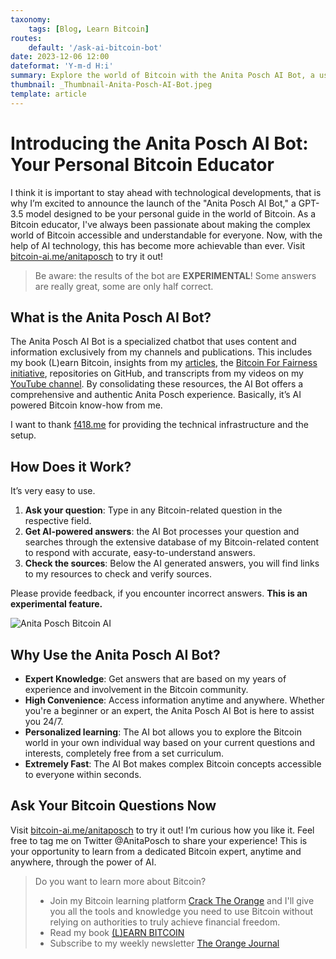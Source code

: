 ```yaml
---
taxonomy:
    tags: [Blog, Learn Bitcoin]
routes:
    default: '/ask-ai-bitcoin-bot'
date: 2023-12-06 12:00
dateformat: 'Y-m-d H:i'
summary: Explore the world of Bitcoin with the Anita Posch AI Bot, a user-friendly tool designed to provide AI-generated answers backed by my extensive resources.
thumbnail: _Thumbnail-Anita-Posch-AI-Bot.jpeg
template: article 
---
```


# Introducing the Anita Posch AI Bot: Your Personal Bitcoin Educator

I think it is important to stay ahead with technological developments, that is why I’m excited to announce the launch of the "Anita Posch AI Bot," a GPT-3.5 model designed to be your personal guide in the world of Bitcoin. As a Bitcoin educator, I've always been passionate about making the complex world of Bitcoin accessible and understandable for everyone. Now, with the help of AI technology, this has become more achievable than ever.
Visit [bitcoin-ai.me/anitaposch](https://bitcoin-ai.me/anitaposch) to try it out!

> Be aware: the results of the bot are **EXPERIMENTAL**! Some answers are really great, some are only half correct.

## What is the Anita Posch AI Bot?

The Anita Posch AI Bot is a specialized chatbot that uses content and information exclusively from my channels and publications. This includes my book (L)earn Bitcoin, insights from my [articles](https://anitaposch.com), the [Bitcoin For Fairness initiative](https://bffbtc.org), repositories on GitHub, and transcripts from my videos on my [YouTube channel](https://youtube.com/@AnitaPosch). By consolidating these resources, the AI Bot offers a comprehensive and authentic Anita Posch experience. Basically, it’s AI powered Bitcoin know-how from me. 

I want to thank [f418.me](https://f418.me) for providing the technical infrastructure and the setup.

## How Does it Work?

It’s very easy to use. 

1. **Ask your question**: Type in any Bitcoin-related question in the respective field.
2. **Get AI-powered answers**: the AI Bot processes your question and searches through the extensive database of my Bitcoin-related content to respond with accurate, easy-to-understand answers.
3. **Check the sources**: Below the AI generated answers, you will find links to my resources to check and verify sources. 

Please provide feedback, if you encounter incorrect answers. **This is an experimental feature.**

![Anita Posch Bitcoin AI](_AI-Bot-Video.gif)

## Why Use the Anita Posch AI Bot?

* **Expert Knowledge**: Get answers that are based on my years of experience and involvement in the Bitcoin community.
* **High Convenience**: Access information anytime and anywhere. Whether you're a beginner or an expert, the Anita Posch AI Bot is here to assist you 24/7.
* **Personalized learning**: The AI bot allows you to explore the Bitcoin world in your own individual way based on your current questions and interests, completely free from a set curriculum.
* **Extremely Fast**: The AI Bot makes complex Bitcoin concepts accessible to everyone within seconds. 

## Ask Your Bitcoin Questions Now

Visit [bitcoin-ai.me/anitaposch](https://bitcoin-ai.me/anitaposch) to try it out! I’m curious how you like it. Feel free to tag me on Twitter @AnitaPosch to share your experience! This is your opportunity to learn from a dedicated Bitcoin expert, anytime and anywhere, through the power of AI.

> Do you want to learn more about Bitcoin? 
> * Join my Bitcoin learning platform [Crack The Orange](https://cracktheorange.com) and I'll give you all the tools and knowledge you need to use Bitcoin without relying on authorities to truly achieve financial freedom. 
> * Read my book [(L)EARN BITCOIN](https://learnbitcoin.link/)
> * Subscribe to my weekly newsletter [The Orange Journal](https://anita.link/news)